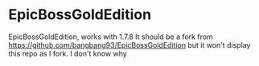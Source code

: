 EpicBossGoldEdition
===================

EpicBossGoldEdition, works with 1.7.8
It should be a fork from https://github.com/bangbang93/EpicBossGoldEdition
but it won't display this repo as I fork. I don't know why
